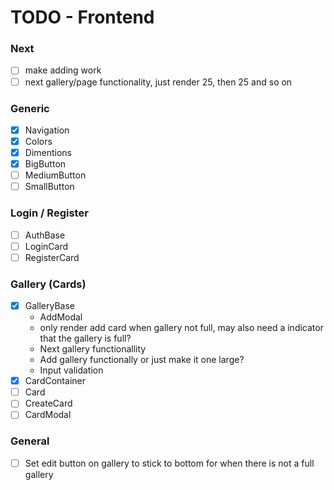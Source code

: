 # TODO - Frontend

### Next

- [ ] make adding work
- [ ] next gallery/page functionality, just render 25, then 25 and so on

### Generic

- [x] Navigation
- [x] Colors
- [x] Dimentions
- [x] BigButton
- [ ] MediumButton
- [ ] SmallButton

### Login / Register

- [ ] AuthBase
- [ ] LoginCard
- [ ] RegisterCard

### Gallery (Cards)

- [x] GalleryBase
  - AddModal
  - only render add card when gallery not full, may also need a indicator that the gallery is full?
  - Next gallery functionallity
  - Add gallery functionally or just make it one large?
  - Input validation
- [x] CardContainer
- [ ] Card
- [ ] CreateCard
- [ ] CardModal

### General

- [ ] Set edit button on gallery to stick to bottom for when there is not a full gallery
